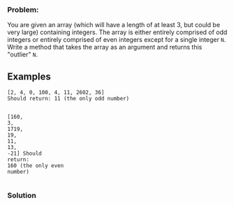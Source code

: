 ### Problem:
<p>You are given an array (which will have a length of at least 3, but could be very large) containing integers. The array is either entirely comprised of odd integers or entirely comprised of even integers except for a single integer <code>N</code>. Write a method that takes the array as an argument and returns this &quot;outlier&quot; <code>N</code>.</p>
<h2 id="examples">Examples</h2>
<pre><code class="language-py">[<span class="hljs-number">2</span>, <span class="hljs-number">4</span>, <span class="hljs-number">0</span>, <span class="hljs-number">100</span>, <span class="hljs-number">4</span>, <span class="hljs-number">11</span>, <span class="hljs-number">2602</span>, <span class="hljs-number">36</span>]
Should <span class="hljs-keyword">return</span>: <span class="hljs-number">11</span> (the only odd number)

[<span class="hljs-number">160</span>, <span class="hljs-number">3</span>, <span class="hljs-number">1719</span>, <span class="hljs-number">19</span>, <span class="hljs-number">11</span>, <span class="hljs-number">13</span>, <span class="hljs-number">-21</span>]
Should <span class="hljs-keyword">return</span>: <span class="hljs-number">160</span> (the only even number)</code></pre>

### Solution